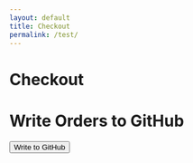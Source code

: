 ```yaml
---
layout: default
title: Checkout
permalink: /test/
---
```


# Checkout


<!DOCTYPE html>
<html lang="en">
<head>
  <meta charset="UTF-8">
  <meta name="viewport" content="width=device-width, initial-scale=1.0">
  <title>Write to GitHub</title>
</head>
<body>
  <h1>Write Orders to GitHub</h1>
  <button id="writeButton">Write to GitHub</button>

  <script>
    const ordersData = [
      {
        "Account Number": "123456",
        "Name": "John Doe",
        "Email": "reachmycupofearth@gmail.com",
        "Order Date": "2025-01-24",
        "Order ID": "ORD001",
        "Phone": "123-456-7890",
        "Billing Street": "123 Main St",
        "Billing City": "New York",
        "Billing State": "NY",
        "Billing Postal": "10001",
        "Billing Country": "USA",
        "Shipping Street": "456 Elm St",
        "Shipping City": "Los Angeles",
        "Shipping State": "CA",
        "Shipping Postal": "90001",
        "Shipping Country": "USA",
        "Item Name": "Laptop",
        "Item Quantity": 1,
        "Item Price": 1000,
        "Total Amount": 1000,
        "Tracking Number": "TRK12345"
      },
      {
        "Account Number": "cvdvsdvvdv",
        "Name": "Marlin Cochran",
        "Email": "chilarue@msn.com",
        "Order Date": "1111-11-11",
        "Order ID": "111111",
        "Phone": "7248106009",
        "Billing Street": "942 Meldon Ave",
        "Billing City": "Donora",
        "Billing State": "PA",
        "Billing Postal": "15033",
        "Billing Country": "United States",
        "Shipping Street": "942 Meldon Ave",
        "Shipping City": "Donora",
        "Shipping State": "PA",
        "Shipping Postal": "15033",
        "Shipping Country": "United States",
        "Item Name": "wvwvwv",
        "Item Quantity": 8,
        "Item Price": 11,
        "Total Amount": 11,
        "Tracking Number": "111111"
      }
    ];

    document.getElementById('writeButton').addEventListener('click', async () => {
      const token = prompt('Enter your GitHub Personal Access Token'); // Securely store this in a real application // Securely store this in a real application
      const repo = "Randomerr"; // Replace with your GitHub username and repository name
      const filePath = "orders.json"; // File path in the repository

      try {
        // Fetch the current file content to get the SHA (if the file exists)
        const response = await fetch(`https://api.github.com/repos/${repo}/contents/${filePath}`, {
          headers: {
            Authorization: `Bearer ${token}`,
          },
        });

        const fileData = await response.json();
        const sha = fileData.sha || null;

        // Write the new file content
        const writeResponse = await fetch(`https://api.github.com/repos/${repo}/contents/${filePath}`, {
          method: 'PUT',
          headers: {
            'Authorization': `Bearer ${token}`,
            'Content-Type': 'application/json'
          },
          body: JSON.stringify({
            message: "Update orders.json",
            content: btoa(JSON.stringify(ordersData, null, 2)),
            sha: sha
          })
        });

        if (writeResponse.ok) {
          alert('File written successfully!');
        } else {
          throw new Error('Failed to write file.');
        }
      } catch (error) {
        console.error(error);
        alert('Error writing file to GitHub.');
      }
    });
  </script>
</body>
</html>

